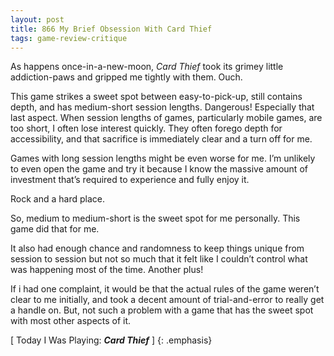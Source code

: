 ```yaml
---
layout: post
title: 866 My Brief Obsession With Card Thief
tags: game-review-critique
---
```

As happens once-in-a-new-moon, *Card Thief* took its grimey little addiction-paws and gripped me tightly with them. Ouch.

This game strikes a sweet spot between easy-to-pick-up, still contains depth, and has medium-short session lengths.  Dangerous!  Especially that last aspect.  When session lengths of games, particularly mobile games, are too short, I often lose interest quickly.  They often forego depth for accessibility, and that sacrifice is immediately clear and a turn off for me.

Games with long session lengths might be even worse for me.  I’m unlikely to even open the game and try it because I know the massive amount of investment that’s required to experience and fully enjoy it. 

Rock and a hard place.

So, medium to medium-short is the sweet spot for me personally.  This game did that for me.

It also had enough chance and randomness to keep things unique from session to session but not so much that it felt like I couldn’t control what was happening most of the time.  Another plus!

If i had one complaint, it would be that the actual rules of the game weren’t clear to me initially, and took a decent amount of trial-and-error to really get a handle on.  But, not such a problem with a game that has the sweet spot with most other aspects of it.

[ Today I Was Playing: ***Card Thief*** ]
{: .emphasis}